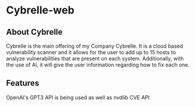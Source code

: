 # Cybrelle-web

## About Cybrelle
Cybrelle is the main offering of my Company Cybrelle. It is a cloud based vulnerability scanner and it allows for the user to add up to 15 hosts to analyze vulnerabilities that are present on each system. Additionally, with the use of AI, it will give the user information regarding how to fix each one. 
## Features
OpenAI's GPT3 API is being used as well as nvdlib CVE API



